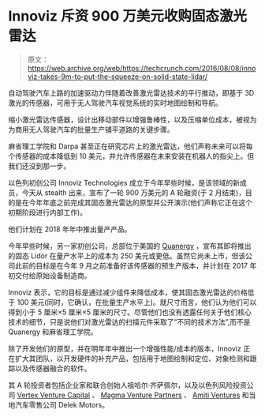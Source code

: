 # Innoviz 斥资 900 万美元收购固态激光雷达 

> 原文：<https://web.archive.org/web/https://techcrunch.com/2016/08/08/innoviz-takes-9m-to-put-the-squeeze-on-solid-state-lidar/>

自动驾驶汽车上路的加速驱动力伴随着改善激光雷达技术的平行推动，即基于 3D 激光的传感器，可用于无人驾驶汽车视觉系统的实时地图绘制和导航。

缩小激光雷达传感器，设计出移动部件以增强鲁棒性，以及压缩单位成本，被视为为商用无人驾驶汽车的批量生产铺平道路的关键步骤。

麻省理工学院和 Darpa 甚至正在研究芯片上的激光雷达，他们声称未来可以将每个传感器的成本降低到 10 美元，并允许传感器在未来安装在机器人的指尖上。但我们还没到那一步。

以色列初创公司 Innoviz Technologies 成立于今年早些时候，是该领域的新成员，今天从 stealth 出来，宣布了一轮 900 万美元的 A 轮融资(于 2 月结束)，目的是在今年年底之前完成其固态激光雷达的原型并公开演示(他们声称它正在这个初期阶段进行内部工作)。

他们计划在 2018 年年中推出量产产品。

今年早些时候，另一家初创公司，总部位于美国的 [Quanergy](https://web.archive.org/web/20221208204824/https://beta.techcrunch.com/2016/01/08/quanergy-s3/) ，宣布其即将推出的固态 Lidor 在量产水平上的成本为 250 美元或更低。虽然它尚未上市，但该公司此前的目标是在今年 9 月之前准备好该传感器的预生产版本，并计划在 2017 年初交付给原始设备制造商。

Innoviz 表示，它的目标是通过减少组件来降低成本，使其固态激光雷达的价格低于 100 美元(同时，它确认，在批量生产水平上)。就尺寸而言，他们认为他们可以得到小于 5 厘米×5 厘米×5 厘米的尺寸。尽管他们也没有透露任何关于他们核心技术的细节，只是说他们对激光雷达的扫描元件采取了“不同的技术方法”,而不是 Quanergy 和麻省理工学院。

除了开发他们的原型，并在明年年中推出一个增强性能/成本的版本，Innoviz 正在扩大其团队，以开发硬件的补充产品，包括用于地图绘制和定位、对象检测和跟踪以及传感器融合的软件。

其 A 轮投资者包括企业家和联合创始人祖哈尔·齐萨佩尔，以及以色列风险投资公司 [Vertex Venture Capital](https://web.archive.org/web/20221208204824/http://www.vertexventures.com/israel/) 、 [Magma Venture Partners](https://web.archive.org/web/20221208204824/http://www.magmavc.com/) 、 [Amiti Ventures](https://web.archive.org/web/20221208204824/https://www.crunchbase.com/organization/amiti-ventures#/entity) 和当地汽车零售公司 Delek Motors。